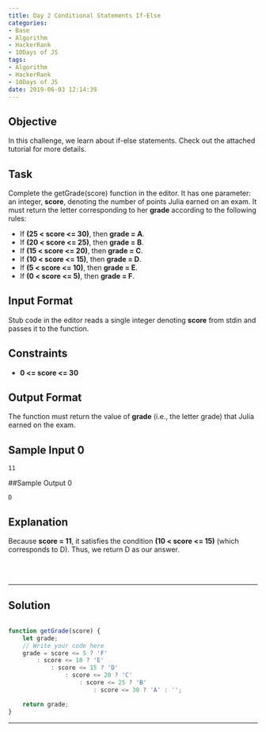 ```yaml
---
title: Day 2 Conditional Statements If-Else
categories:
- Base
- Algorithm
- HackerRank
- 10Days of JS
tags:
- Algorithm
- HackerRank
- 10Days of JS
date: 2019-06-03 12:14:39
---
```


## Objective

In this challenge, we learn about if-else statements. Check out the attached tutorial for more details.


## Task

Complete the getGrade(score) function in the editor. It has one parameter: an integer, **score**, denoting the number of points Julia earned on an exam. It must return the letter corresponding to her **grade** according to the following rules:

- If **\(25 < score <= 30\)**, then **grade = A**.
- If **\(20 < score <= 25\)**, then **grade = B**.
- If **\(15 < score <= 20\)**, then **grade = C**.
- If **\(10 < score <= 15\)**, then **grade = D**.
- If **\(5 < score <= 10\)**, then **grade = E**.
- If **\(0 < score <= 5\)**, then **grade = F**.


## Input Format

Stub code in the editor reads a single integer denoting **score** from stdin and passes it to the function.


## Constraints
- **0 <= score <= 30**


## Output Format

The function must return the value of **grade** (i.e., the letter grade) that Julia earned on the exam.


## Sample Input 0

```
11
```


##Sample Output 0

```
D
```


## Explanation

Because **score = 11**, it satisfies the condition **\(10 < score <= 15\)** (which corresponds to D). Thus, we return D as our answer.

<br/>
<br/>

---

## Solution

```javascript

function getGrade(score) {
    let grade;
    // Write your code here
    grade = score <= 5 ? 'F'
        : score <= 10 ? 'E'
            : score <= 15 ? 'D'
                : score <= 20 ? 'C'
                    : score <= 25 ? 'B'
                        : score <= 30 ? 'A' : '';

    return grade;
}


```

---